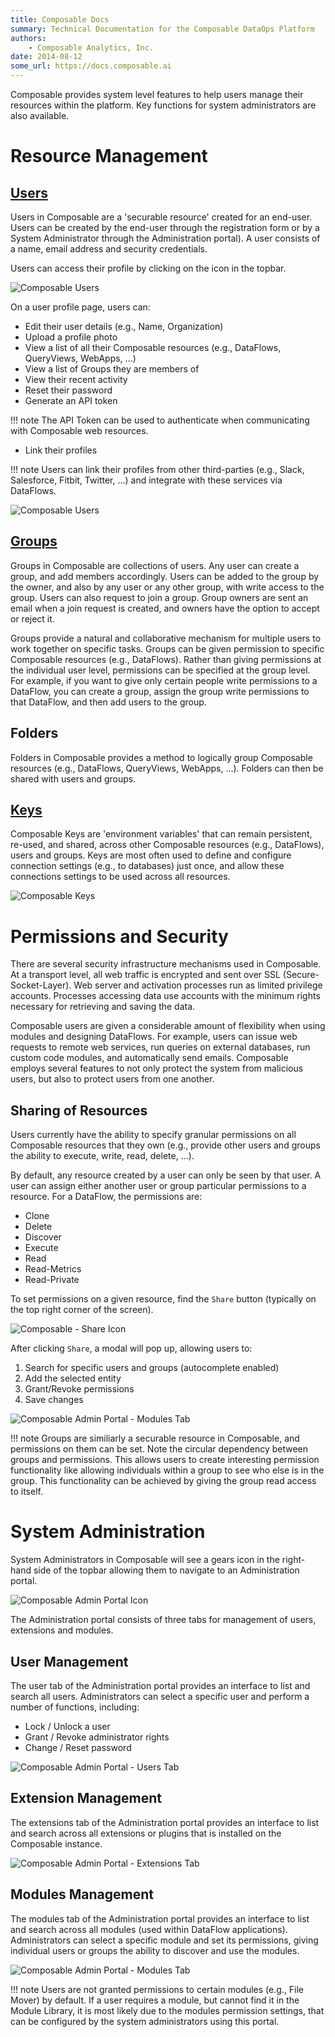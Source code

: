 ```yaml
---
title: Composable Docs
summary: Technical Documentation for the Composable DataOps Platform
authors:
    - Composable Analytics, Inc.
date: 2014-08-12
some_url: https://docs.composable.ai
---
```


Composable provides system level features to help users manage their resources within the platform. Key functions for system administrators are also available.

# Resource Management

## [Users](../Users-and-Groups/01.Overview.md)

Users in Composable are a 'securable resource' created for an end-user. Users can be created by the end-user through the registration form or by a System Administrator through the Administration portal). A user consists of a name, email address and security credentials.

Users can access their profile by clicking on the icon in the topbar.

![Composable Users](img/02.05.Profile-Icon.png)

On a user profile page, users can:

- Edit their user details (e.g., Name, Organization)
- Upload a profile photo
- View a list of all their Composable resources (e.g., DataFlows, QueryViews, WebApps, ...)
- View a list of Groups they are members of
- View their recent activity
- Reset their password
- Generate an API token

!!! note
    The API Token can be used to authenticate when communicating with Composable web resources.

- Link their profiles

!!! note
    Users can link their profiles from other third-parties (e.g., Slack, Salesforce, Fitbit, Twitter, ...) and integrate with these services via DataFlows.

![Composable Users](img/02.05.Users.png)

## [Groups](../Users-and-Groups/01.Overview.md)

Groups in Composable are collections of users. Any user can create a group, and add members accordingly. Users can be added to the group by the owner, and also by any user or any other group, with write access to the group. Users can also request to join a group. Group owners are sent an email when a join request is created, and owners have the option to accept or reject it.

Groups provide a natural and collaborative mechanism for multiple users to work together on specific tasks. Groups can be given permission to specific Composable resources (e.g., DataFlows). Rather than giving permissions at the individual user level, permissions can be specified at the group level. For example, if you want to give only certain people write permissions to a DataFlow, you can create a group, assign the group write permissions to that DataFlow, and then add users to the group. 

## Folders

Folders in Composable provides a method to logically group Composable resources (e.g., DataFlows, QueryViews, WebApps, ...). Folders can then be shared with users and groups.

## [Keys](../Keys/01.Overview.md)

Composable Keys are 'environment variables' that can remain persistent, re-used, and shared, across other Composable resources (e.g., DataFlows), users and groups. Keys are most often used to define and configure connection settings (e.g., to databases) just once, and allow these connections settings to be used across all resources.

![Composable Keys](img/02.05.Keys.png)

# Permissions and Security

There are several security infrastructure mechanisms used in Composable. At a transport level, all web traffic is encrypted and sent over SSL (Secure-Socket-Layer). Web server and activation processes run as limited privilege accounts. Processes accessing data use accounts with the minimum rights necessary for retrieving and saving the data.

Composable users are given a considerable amount of flexibility when using modules and designing DataFlows. For example, users can issue web requests to remote web services, run queries on external databases, run custom code modules, and automatically send emails. Composable employs several features to not only protect the system from malicious users, but also to protect users from one another.

## Sharing of Resources

Users currently have the ability to specify granular permissions on all Composable resources that they own (e.g., provide other users and groups the ability to execute, write, read, delete, ...).

By default, any resource created by a user can only be seen by that user. A user can assign either another user or group particular permissions to a resource. For a DataFlow, the permissions are:

- Clone
- Delete
- Discover
- Execute
- Read
- Read-Metrics
- Read-Private

To set permissions on a given resource, find the `Share` button (typically on the top right corner of the screen).

![Composable - Share Icon](img/02.05.Share-Icon.png)

After clicking `Share`, a modal will pop up, allowing users to:

1. Search for specific users and groups (autocomplete enabled)
2. Add the selected entity
3. Grant/Revoke permissions
4. Save changes

![Composable Admin Portal - Modules Tab](img/02.05.Share-Modal.png)

!!! note
    Groups are similiarly a securable resource in Composable, and permissions on them can be set. Note the circular dependency between groups and permissions. This allows users to create interesting permission functionality like allowing individuals within a group to see who else is in the group. This functionality can be achieved by giving the group read access to itself.

# System Administration

System Administrators in Composable will see a gears icon in the right-hand side of the topbar allowing them to navigate to an Administration portal.

![Composable Admin Portal Icon](img/02.05.Admin-Icon.png)

The Administration portal consists of three tabs for management of users, extensions and modules.

## User Management

The user tab of the Administration portal provides an interface to list and search all users. Administrators can select a specific user and perform a number of functions, including:

- Lock / Unlock a user
- Grant / Revoke administrator rights
- Change / Reset password

![Composable Admin Portal - Users Tab](img/02.05.Admin-Users.png)

## Extension Management

The extensions tab of the Administration portal provides an interface to list and search across all extensions or plugins that is installed on the Composable instance.

![Composable Admin Portal - Extensions Tab](img/02.05.Admin-Extensions.png)

## Modules Management

The modules tab of the Administration portal provides an interface to list and search across all modules (used within DataFlow applications). Administrators can select a specific module and set its permissions, giving individual users or groups the ability to discover and use the modules. 

![Composable Admin Portal - Modules Tab](img/02.05.Admin-Modules.png)

!!! note
    Users are not granted permissions to certain modules (e.g., File Mover) by default. If a user requires a module, but cannot find it in the Module Library, it is most likely due to the modules permission settings, that can be configured by the system administrators using this portal.
